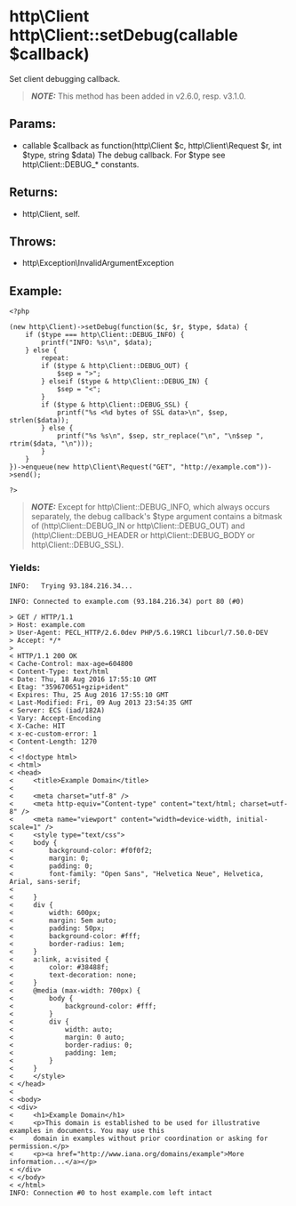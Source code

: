 # http\Client http\Client::setDebug(callable $callback)

Set client debugging callback.

> ***NOTE:***
> This method has been added in v2.6.0, resp. v3.1.0.

## Params:

* callable $callback as function(http\Client $c, http\Client\Request $r, int $type, string $data)
  The debug callback. For $type see http\Client::DEBUG_* constants.

## Returns:

* http\Client, self.

## Throws:

* http\Exception\InvalidArgumentException

## Example:

	<?php

	(new http\Client)->setDebug(function($c, $r, $type, $data) {
		if ($type === http\Client::DEBUG_INFO) {
			printf("INFO: %s\n", $data);
		} else {
			repeat:
			if ($type & http\Client::DEBUG_OUT) {
				$sep = ">";
			} elseif ($type & http\Client::DEBUG_IN) {
				$sep = "<";
			}
			if ($type & http\Client::DEBUG_SSL) {
				printf("%s <%d bytes of SSL data>\n", $sep, strlen($data));
			} else {
				printf("%s %s\n", $sep, str_replace("\n", "\n$sep ", rtrim($data, "\n")));
			}
		}
	})->enqueue(new http\Client\Request("GET", "http://example.com"))->send();

	?>

> ***NOTE:***
> Except for http\Client::DEBUG_INFO, which always occurs separately, the debug
> callback's $type argument contains a bitmask of (http\Client::DEBUG_IN or http\Client::DEBUG_OUT)
> and (http\Client::DEBUG_HEADER or http\Client::DEBUG_BODY or http\Client::DEBUG_SSL).

### Yields:

	INFO:   Trying 93.184.216.34...

	INFO: Connected to example.com (93.184.216.34) port 80 (#0)

	> GET / HTTP/1.1
	> Host: example.com
	> User-Agent: PECL_HTTP/2.6.0dev PHP/5.6.19RC1 libcurl/7.50.0-DEV
	> Accept: */*
	>
	< HTTP/1.1 200 OK
	< Cache-Control: max-age=604800
	< Content-Type: text/html
	< Date: Thu, 18 Aug 2016 17:55:10 GMT
	< Etag: "359670651+gzip+ident"
	< Expires: Thu, 25 Aug 2016 17:55:10 GMT
	< Last-Modified: Fri, 09 Aug 2013 23:54:35 GMT
	< Server: ECS (iad/182A)
	< Vary: Accept-Encoding
	< X-Cache: HIT
	< x-ec-custom-error: 1
	< Content-Length: 1270
	<
	< <!doctype html>
	< <html>
	< <head>
	<     <title>Example Domain</title>
	<
	<     <meta charset="utf-8" />
	<     <meta http-equiv="Content-type" content="text/html; charset=utf-8" />
	<     <meta name="viewport" content="width=device-width, initial-scale=1" />
	<     <style type="text/css">
	<     body {
	<         background-color: #f0f0f2;
	<         margin: 0;
	<         padding: 0;
	<         font-family: "Open Sans", "Helvetica Neue", Helvetica, Arial, sans-serif;
	<
	<     }
	<     div {
	<         width: 600px;
	<         margin: 5em auto;
	<         padding: 50px;
	<         background-color: #fff;
	<         border-radius: 1em;
	<     }
	<     a:link, a:visited {
	<         color: #38488f;
	<         text-decoration: none;
	<     }
	<     @media (max-width: 700px) {
	<         body {
	<             background-color: #fff;
	<         }
	<         div {
	<             width: auto;
	<             margin: 0 auto;
	<             border-radius: 0;
	<             padding: 1em;
	<         }
	<     }
	<     </style>
	< </head>
	<
	< <body>
	< <div>
	<     <h1>Example Domain</h1>
	<     <p>This domain is established to be used for illustrative examples in documents. You may use this
	<     domain in examples without prior coordination or asking for permission.</p>
	<     <p><a href="http://www.iana.org/domains/example">More information...</a></p>
	< </div>
	< </body>
	< </html>
	INFO: Connection #0 to host example.com left intact
